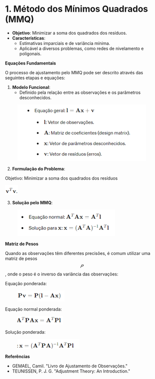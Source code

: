 # 1. Método dos Mínimos Quadrados (MMQ)



* **Objetivo**: Minimizar a soma dos quadrados dos resíduos.
* **Características**:
  * Estimativas imparciais e de variância mínima.
  * Aplicável a diversos problemas, como redes de nivelamento e poligonais.

**Equações Fundamentais**

O processo de ajustamento pelo MMQ pode ser descrito através das seguintes etapas e equações:

1. **Modelo Funcional**:
   * Definido pela relação entre as observações e os parâmetros desconhecidos.

<figure><img src=".gitbook/assets/image (2) (1) (1).png" alt=""><figcaption></figcaption></figure>

2. **Formulação do Problema**:

Objetivo: Minimizar a soma dos quadrados dos resíduos&#x20;

![](<.gitbook/assets/image (1) (1) (1) (1) (1) (1) (1) (1).png>)

3. **Solução pelo MMQ**:

<figure><img src=".gitbook/assets/image (2) (1) (1) (1).png" alt=""><figcaption></figcaption></figure>

**Matriz de Pesos**

Quando as observações têm diferentes precisões, é comum utilizar uma matriz de pesos $$𝑃$$, onde o peso é o inverso da variância das observações:

Equação ponderada:

<figure><img src=".gitbook/assets/image (3) (1).png" alt=""><figcaption></figcaption></figure>

Equação normal ponderada:

<figure><img src=".gitbook/assets/image (4) (1).png" alt=""><figcaption></figcaption></figure>

Solução ponderada:

<figure><img src=".gitbook/assets/image (5) (1).png" alt=""><figcaption></figcaption></figure>

**Referências**

* GEMAEL, Camil. "Livro de Ajustamento de Observações."
* TEUNISSEN, P. J. G. "Adjustment Theory: An Introduction."
